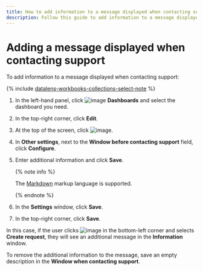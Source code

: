 ```yaml
---
title: How to add information to a message displayed when contacting support in {{ datalens-full-name }}
description: Follow this guide to add information to a message displayed when contacting support.
---
```


# Adding a message displayed when contacting support

To add information to a message displayed when contacting support:


{% include [datalens-workbooks-collections-select-note](../../../_includes/datalens/operations/datalens-workbooks-collections-select-note.md) %}


1. In the left-hand panel, click ![image](../../../_assets/console-icons/layout-cells-large.svg) **Dashboards** and select the dashboard you need.
1. In the top-right corner, click **Edit**.
1. At the top of the screen, click ![image](../../../_assets/console-icons/gear.svg).
1. In **Other settings**, next to the **Window before contacting support** field, click **Configure**.
1. Enter additional information and click **Save**.

   {% note info %}

   The [Markdown](../../dashboard/markdown.md) markup language is supported.

   {% endnote %}

1. In the **Settings** window, click **Save**.
1. In the top-right corner, click **Save**.

In this case, if the user clicks ![image](../../../_assets/console-icons/circle-question.svg) in the bottom-left corner and selects **Create request**, they will see an additional message in the **Information** window.

To remove the additional information to the message, save an empty description in the **Window when contacting support**.
